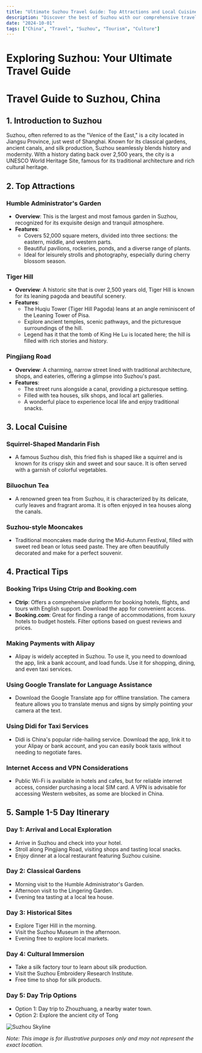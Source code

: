 ```yaml
---
title: "Ultimate Suzhou Travel Guide: Top Attractions and Local Cuisine"
description: "Discover the best of Suzhou with our comprehensive travel guide. Explore top attractions, savor local cuisine, and get insider tips for an unforgettable Chinese adventure."
date: "2024-10-01"
tags: ["China", "Travel", "Suzhou", "Tourism", "Culture"]
---
```


# Exploring Suzhou: Your Ultimate Travel Guide

# Travel Guide to Suzhou, China

## 1. Introduction to Suzhou
Suzhou, often referred to as the "Venice of the East," is a city located in Jiangsu Province, just west of Shanghai. Known for its classical gardens, ancient canals, and silk production, Suzhou seamlessly blends history and modernity. With a history dating back over 2,500 years, the city is a UNESCO World Heritage Site, famous for its traditional architecture and rich cultural heritage.

## 2. Top Attractions

### Humble Administrator's Garden
- **Overview**: This is the largest and most famous garden in Suzhou, recognized for its exquisite design and tranquil atmosphere.
- **Features**:
  - Covers 52,000 square meters, divided into three sections: the eastern, middle, and western parts.
  - Beautiful pavilions, rockeries, ponds, and a diverse range of plants.
  - Ideal for leisurely strolls and photography, especially during cherry blossom season.
  
### Tiger Hill
- **Overview**: A historic site that is over 2,500 years old, Tiger Hill is known for its leaning pagoda and beautiful scenery.
- **Features**:
  - The Huqiu Tower (Tiger Hill Pagoda) leans at an angle reminiscent of the Leaning Tower of Pisa.
  - Explore ancient temples, scenic pathways, and the picturesque surroundings of the hill.
  - Legend has it that the tomb of King He Lu is located here; the hill is filled with rich stories and history.

### Pingjiang Road
- **Overview**: A charming, narrow street lined with traditional architecture, shops, and eateries, offering a glimpse into Suzhou's past.
- **Features**:
  - The street runs alongside a canal, providing a picturesque setting.
  - Filled with tea houses, silk shops, and local art galleries.
  - A wonderful place to experience local life and enjoy traditional snacks.

## 3. Local Cuisine

### Squirrel-Shaped Mandarin Fish
- A famous Suzhou dish, this fried fish is shaped like a squirrel and is known for its crispy skin and sweet and sour sauce. It is often served with a garnish of colorful vegetables.

### Biluochun Tea
- A renowned green tea from Suzhou, it is characterized by its delicate, curly leaves and fragrant aroma. It is often enjoyed in tea houses along the canals.

### Suzhou-style Mooncakes
- Traditional mooncakes made during the Mid-Autumn Festival, filled with sweet red bean or lotus seed paste. They are often beautifully decorated and make for a perfect souvenir.

## 4. Practical Tips

### Booking Trips Using Ctrip and Booking.com
- **Ctrip**: Offers a comprehensive platform for booking hotels, flights, and tours with English support. Download the app for convenient access.
- **Booking.com**: Great for finding a range of accommodations, from luxury hotels to budget hostels. Filter options based on guest reviews and prices.

### Making Payments with Alipay
- Alipay is widely accepted in Suzhou. To use it, you need to download the app, link a bank account, and load funds. Use it for shopping, dining, and even taxi services.

### Using Google Translate for Language Assistance
- Download the Google Translate app for offline translation. The camera feature allows you to translate menus and signs by simply pointing your camera at the text.

### Using Didi for Taxi Services
- Didi is China's popular ride-hailing service. Download the app, link it to your Alipay or bank account, and you can easily book taxis without needing to negotiate fares.

### Internet Access and VPN Considerations
- Public Wi-Fi is available in hotels and cafes, but for reliable internet access, consider purchasing a local SIM card. A VPN is advisable for accessing Western websites, as some are blocked in China.

## 5. Sample 1-5 Day Itinerary

### Day 1: Arrival and Local Exploration
- Arrive in Suzhou and check into your hotel.
- Stroll along Pingjiang Road, visiting shops and tasting local snacks.
- Enjoy dinner at a local restaurant featuring Suzhou cuisine.

### Day 2: Classical Gardens
- Morning visit to the Humble Administrator's Garden.
- Afternoon visit to the Lingering Garden.
- Evening tea tasting at a local tea house.

### Day 3: Historical Sites
- Explore Tiger Hill in the morning.
- Visit the Suzhou Museum in the afternoon.
- Evening free to explore local markets.

### Day 4: Cultural Immersion
- Take a silk factory tour to learn about silk production.
- Visit the Suzhou Embroidery Research Institute.
- Free time to shop for silk products.

### Day 5: Day Trip Options
- Option 1: Day trip to Zhouzhuang, a nearby water town.
- Option 2: Explore the ancient city of Tong

<img src="https://source.unsplash.com/1600x900/?Suzhou,cityscape" alt="Suzhou Skyline" loading="lazy">

*Note: This image is for illustrative purposes only and may not represent the exact location.*

